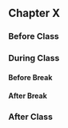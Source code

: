 ## Chapter X

### Before Class

### During Class

#### Before Break

#### After Break

### After Class
